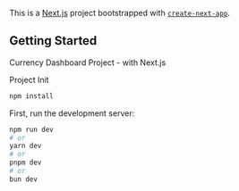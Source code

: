 This is a [Next.js](https://nextjs.org) project bootstrapped with [`create-next-app`](https://nextjs.org/docs/app/api-reference/cli/create-next-app).

## Getting Started

Currency Dashboard Project - with Next.js 

Project Init

```bash
npm install
```

First, run the development server:

```bash
npm run dev
# or
yarn dev
# or
pnpm dev
# or
bun dev
```
